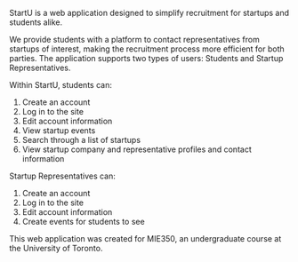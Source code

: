 StartU is a web application designed to simplify recruitment for startups and students alike.

We provide students with a platform to contact representatives from startups of interest, making the recruitment process more efficient for both parties.
The application supports two types of users: Students and Startup Representatives.

Within StartU, students can:
1. Create an account
2. Log in to the site
3. Edit account information
4. View startup events
5. Search through a list of startups
6. View startup company and representative profiles and contact information

Startup Representatives can:
1. Create an account
2. Log in to the site
3. Edit account information
4. Create events for students to see

This web application was created for MIE350, an undergraduate course at the University of Toronto. 